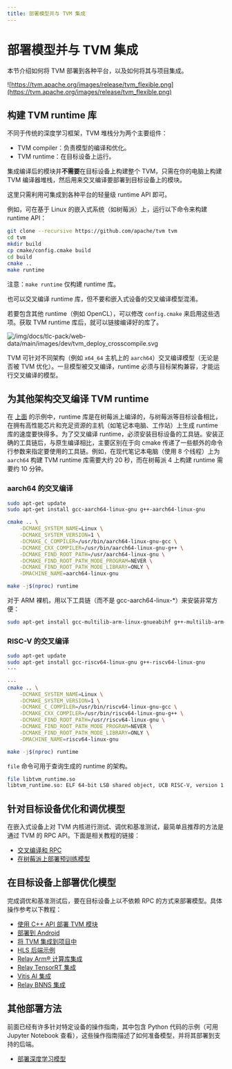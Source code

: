 ```yaml
---
title: 部署模型并与 TVM 集成
---
```


# 部署模型并与 TVM 集成

本节介绍如何将 TVM 部署到各种平台，以及如何将其与项目集成。

 ![https://tvm.apache.org/images/release/tvm_flexible.png](https://tvm.apache.org/images/release/tvm_flexible.png)

## 构建 TVM runtime 库

不同于传统的深度学习框架，TVM 堆栈分为两个主要组件：

* TVM compiler：负责模型的编译和优化。
* TVM runtime：在目标设备上运行。

集成编译后的模块并**不需要**在目标设备上构建整个 TVM，只需在你的电脑上构建 TVM 编译器堆栈，然后用来交叉编译要部署到目标设备上的模块。

这里只需利用可集成到各种平台的轻量级 runtime API 即可。

例如，可在基于 Linux 的嵌入式系统（如树莓派）上，运行以下命令来构建 runtime API：

``` bash
git clone --recursive https://github.com/apache/tvm tvm
cd tvm
mkdir build
cp cmake/config.cmake build
cd build
cmake ..
make runtime
```

注意：`make runtime` 仅构建 runtime 库。

也可以交叉编译 runtime 库，但不要和嵌入式设备的交叉编译模型混淆。

若要包含其他 runtime（例如 OpenCL），可以修改 `config.cmake` 来启用这些选项。获取 TVM runtime 库后，就可以链接编译好的库了。

 ![/img/docs/tlc-pack/web-data/main/images/dev/tvm_deploy_crosscompile.svg](/img/docs/tlc-pack/web-data/main/images/dev/tvm_deploy_crosscompile.svg)

TVM 可针对不同架构（例如 `x64_64` 主机上的 `aarch64`）交叉编译模型（无论是否被 TVM 优化）。一旦模型被交叉编译，runtime 必须与目标架构兼容，才能运行交叉编译的模型。

## 为其他架构交叉编译 TVM runtime

在 [上面](https://tvm.apache.org/docs/how_to/deploy/index.html#build-tvm-runtime-on-target-device) 的示例中，runtime 库是在树莓派上编译的，与树莓派等目标设备相比，在拥有高性能芯片和充足资源的主机（如笔记本电脑、工作站）上生成 runtime 库的速度要快得多。为了交叉编译 runtime，必须安装目标设备的工具链。安装正确的工具链后，与原生编译相比，主要区别在于向 cmake 传递了一些额外的命令行参数来指定要使用的工具链。例如，在现代笔记本电脑（使用 8 个线程）上为 `aarch64` 构建 TVM runtime 库需要大约 20 秒，而在树莓派 4 上构建 runtime 需要约 10 分钟。

### aarch64 的交叉编译

``` bash
sudo apt-get update
sudo apt-get install gcc-aarch64-linux-gnu g++-aarch64-linux-gnu
```

``` bash
cmake .. \
    -DCMAKE_SYSTEM_NAME=Linux \
    -DCMAKE_SYSTEM_VERSION=1 \
    -DCMAKE_C_COMPILER=/usr/bin/aarch64-linux-gnu-gcc \
    -DCMAKE_CXX_COMPILER=/usr/bin/aarch64-linux-gnu-g++ \
    -DCMAKE_FIND_ROOT_PATH=/usr/aarch64-linux-gnu \
    -DCMAKE_FIND_ROOT_PATH_MODE_PROGRAM=NEVER \
    -DCMAKE_FIND_ROOT_PATH_MODE_LIBRARY=ONLY \
    -DMACHINE_NAME=aarch64-linux-gnu

make -j$(nproc) runtime
```

对于 ARM 裸机，用以下工具链（而不是 gcc-aarch64-linux-*）来安装非常方便：

``` bash
sudo apt-get install gcc-multilib-arm-linux-gnueabihf g++-multilib-arm-linux-gnueabihf
```

### RISC-V 的交叉编译

``` bash
sudo apt-get update
sudo apt-get install gcc-riscv64-linux-gnu g++-riscv64-linux-gnu
···

···
cmake .. \
    -DCMAKE_SYSTEM_NAME=Linux \
    -DCMAKE_SYSTEM_VERSION=1 \
    -DCMAKE_C_COMPILER=/usr/bin/riscv64-linux-gnu-gcc \
    -DCMAKE_CXX_COMPILER=/usr/bin/riscv64-linux-gnu-g++ \
    -DCMAKE_FIND_ROOT_PATH=/usr/riscv64-linux-gnu \
    -DCMAKE_FIND_ROOT_PATH_MODE_PROGRAM=NEVER \
    -DCMAKE_FIND_ROOT_PATH_MODE_LIBRARY=ONLY \
    -DMACHINE_NAME=riscv64-linux-gnu

make -j$(nproc) runtime
```

`file` 命令可用于查询生成的 runtime 的架构。

``` bash
file libtvm_runtime.so
libtvm_runtime.so: ELF 64-bit LSB shared object, UCB RISC-V, version 1 (GNU/Linux), dynamically linked, BuildID[sha1]=e9ak845b3d7f2c126dab53632aea8e012d89477e, not stripped
```

## 针对目标设备优化和调优模型

在嵌入式设备上对 TVM 内核进行测试、调优和基准测试，最简单且推荐的方法是通过 TVM 的 RPC API。下面是相关教程的链接：

* [交叉编译和 RPC](/docs/tutorial/rpc)
* [在树莓派上部署预训练模型](https://tvm.apache.org/docs/how_to/deploy_models/deploy_model_on_rasp.html#tutorial-deploy-model-on-rasp)

## 在目标设备上部署优化模型

完成调优和基准测试后，要在目标设备上以不依赖 RPC 的方式来部署模型。具体操作参考以下教程：

* [使用 C++ API 部署 TVM 模块](deploy_c++)
* [部署到 Android](deploy_android)
* [将 TVM 集成到项目中](integrate)
* [HLS 后端示例](hls)
* [Relay Arm®  计算库集成](relay_arm)
* [Relay TensorRT 集成](relay_tensorrt)
* [Vitis AI 集成](vitis_ai)
* [Relay BNNS 集成](relay_bnns)

## 其他部署方法

前面已经有许多针对特定设备的操作指南，其中包含 Python 代码的示例（可用 Jupyter Notebook 查看），这些操作指南描述了如何准备模型，并将其部署到支持的后端。

* [部署深度学习模型](deploy_models)

